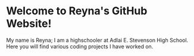 # Welcome to Reyna's GitHub Website!
My name is Reyna; I am a highschooler at Adlai E. Stevenson High School. Here you will find various coding projects I have worked on.
